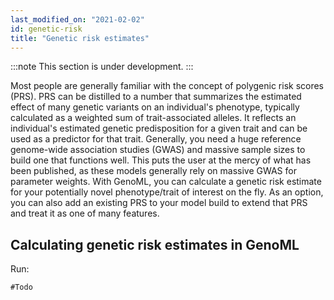 ```yaml
---
last_modified_on: "2021-02-02"
id: genetic-risk
title: "Genetic risk estimates"
---
```


:::note
This section is under development.
:::

Most people are generally familiar with the concept of polygenic risk scores (PRS). PRS can be distilled to a number that summarizes the estimated effect of many genetic variants on an individual's phenotype, typically calculated as a weighted sum of trait-associated alleles. It reflects an individual's estimated genetic predisposition for a given trait and can be used as a predictor for that trait. Generally, you need a huge reference genome-wide association studies (GWAS) and massive sample sizes to build one that functions well. This puts the user at the mercy of what has been published, as these models generally rely on massive GWAS for parameter weights. With GenoML, you can calculate a genetic risk estimate for your potentially novel phenotype/trait of interest on the fly. As an option, you can also add an existing PRS to your model build to extend that PRS and treat it as one of many features.  

## Calculating genetic risk estimates in GenoML 
 Run:

 ```shell
 #Todo
 ```

